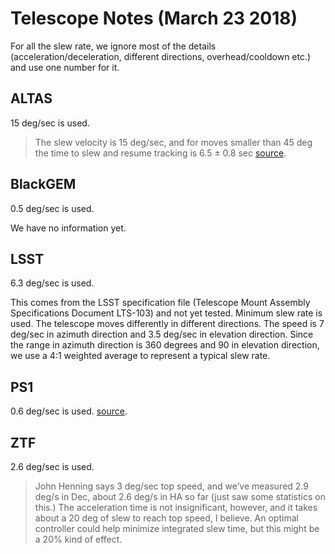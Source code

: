 # Telescope Notes (March 23 2018)
For all the slew rate, we ignore most of the details (acceleration/deceleration, different directions, overhead/cooldown etc.) and use one number for it.
## ALTAS
15 deg/sec is used.
> The slew velocity is 15 deg/sec, and for moves smaller than 45 deg the time to slew and resume tracking is 6.5 ± 0.8 sec [source](https://arxiv.org/pdf/1802.00879.pdf).
## BlackGEM
0.5 deg/sec is used.

We have no information yet.
## LSST
6.3 deg/sec is used.

This comes from the LSST specification file (Telescope Mount Assembly Specifications Document LTS-103) and not yet tested. Minimum slew rate is used. The telescope moves differently in different directions. The speed is 7 deg/sec in azimuth direction and 3.5 deg/sec in elevation direction. Since the range in azimuth direction is 360 degrees and 90 in elevation direction, we use a 4:1 weighted average to represent a typical slew rate.
## PS1
0.6 deg/sec is used.
[source](https://rcuh.com/wp-content/uploads/2010/11/PSDC-350-004.pdf).
## ZTF
2.6 deg/sec is used.
> John Henning says 3 deg/sec top speed, and we’ve measured 2.9 deg/s in Dec, about 2.6 deg/s in HA so far (just saw some statistics on this.)  The acceleration time is not insignificant, however, and it takes about a 20 deg of slew to reach top speed, I believe.  An optimal controller could help minimize integrated slew time, but this might be a 20% kind of effect.